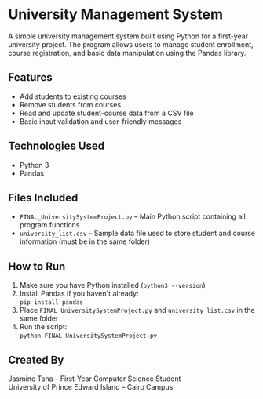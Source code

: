 # University Management System

A simple university management system built using Python for a first-year university project. The program allows users to manage student enrollment, course registration, and basic data manipulation using the Pandas library.

## Features
- Add students to existing courses
- Remove students from courses
- Read and update student-course data from a CSV file
- Basic input validation and user-friendly messages

## Technologies Used
- Python 3
- Pandas

## Files Included
- `FINAL_UniversitySystemProject.py` – Main Python script containing all program functions
- `university_list.csv` – Sample data file used to store student and course information (must be in the same folder)

## How to Run
1. Make sure you have Python installed (`python3 --version`)
2. Install Pandas if you haven't already:  
   `pip install pandas`
3. Place `FINAL_UniversitySystemProject.py` and `university_list.csv` in the same folder
4. Run the script:  
   `python FINAL_UniversitySystemProject.py`

## Created By
Jasmine Taha – First-Year Computer Science Student  
University of Prince Edward Island – Cairo Campus

